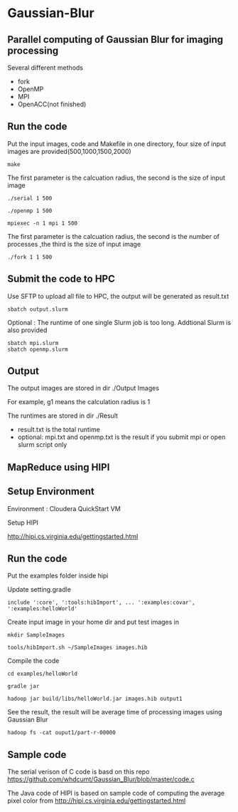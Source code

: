 # Gaussian-Blur
## Parallel computing of Gaussian Blur for imaging processing 
Several different methods

* fork
* OpenMP
* MPI
* OpenACC(not finished)

## Run the code
Put the input images, code and Makefile in one directory, four size of input images are provided(500,1000,1500,2000)

```
make
```
The first parameter is the calcuation radius, the second is the size of input image

```
./serial 1 500 

./openmp 1 500

mpiexec -n 1 mpi 1 500
```

The first parameter is the calcuation radius, the second is the number of processes ,the third is the size of input image

```
./fork 1 1 500
```

## Submit the code to HPC
Use SFTP to upload all file to HPC, the output will be generated as result.txt

```
sbatch output.slurm
```

Optional : The runtime of one single Slurm job is too long. Addtional Slurm is also provided

```
sbatch mpi.slurm
sbatch openmp.slurm
```
## Output

The output images are stored in dir ./Output Images

For example, g1 means the calculation radius is 1 

The runtimes are stored in dir ./Result

* result.txt is the total runtime
* optional: mpi.txt and openmp.txt is the result if you submit mpi or open slurm script only



## MapReduce using HIPI

## Setup Environment 

Environment : Cloudera QuickStart VM

Setup HIPI

http://hipi.cs.virginia.edu/gettingstarted.html

## Run the code

Put the examples folder inside hipi

Update setting.gradle

```
include ':core', ':tools:hibImport', ... ':examples:covar', ':examples:helloWorld'
```

Create input image in your home dir and put test images in


```
mkdir SampleImages 

tools/hibImport.sh ~/SampleImages images.hib
```

Compile the code 

```
cd examples/helloWorld

gradle jar

hadoop jar build/libs/helloWorld.jar images.hib output1
```

See the result, the result will be average time of processing images using Gaussian Blur

```
hadoop fs -cat ouput1/part-r-00000
```


## Sample code 

The serial verison of C code is basd on this repo
https://github.com/whdcumt/Gaussian_Blur/blob/master/code.c

The Java code of HIPI is based on sample code of computing the average pixel color from 
http://hipi.cs.virginia.edu/gettingstarted.html